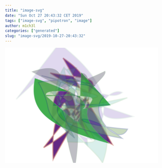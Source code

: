```yaml
---
title: "image-svg"
date: "Sun Oct 27 20:43:32 CET 2019"
tags: ["image-svg", "pipotron", "image"]
author: m1ch3l
categories: ["generated"]
slug: "image-svg/2019-10-27-20:43:32"
---
```


![](image.svg)
